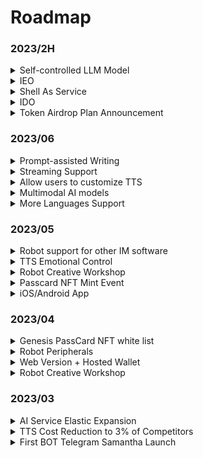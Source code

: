 # Roadmap

### 2023/2H

<details>

<summary>Self-controlled LLM Model</summary>

Already on the way

Support for feeding your own fine-tuning corpus, making your BOT fully meet your expectations🤗

Lifetime memory library

Internet connection and API access capabilities!

Fewer restrictions

</details>

<details>

<summary>IEO</summary>



</details>

<details>

<summary>Shell As Service</summary>

Underlying capabilities open, can be embedded in any third-party application

</details>

<details>

<summary>IDO</summary>



</details>

<details>

<summary>Token Airdrop Plan Announcement</summary>



</details>

### 2023/06

<details>

<summary>Prompt-assisted Writing</summary>

Reducing the threshold for user-defined prompts, it will be launched in June, and after the launch, users can create bots with rich personality traits through simple identity definition

</details>

<details>

<summary>Streaming Support</summary>

Zero-latency voice conversation experience

</details>

<details>

<summary>Allow users to customize TTS</summary>

Support users to customize bot TTS through voice cloning in Robot Workshop

</details>

<details>

<summary>Multimodal AI models</summary>



</details>

<details>

<summary>More Languages Support</summary>



</details>

### 2023/05

<details>

<summary>Robot support for other IM software</summary>

MyShell.ai Creative Workshop will support robot deployment to other social platforms, and users can bind social accounts to extend membership benefits to robots on their social media. Already supports Telegram, and will support Discord and other platforms in the future

</details>

<details>

<summary>TTS Emotional Control</summary>

BOT's voice will contain richer emotional differences, and this feature will enter the public beta stage in May.

</details>

<details>

<summary>Robot Creative Workshop</summary>



</details>

<details>

<summary>Passcard NFT Mint Event</summary>



</details>

<details>

<summary>iOS/Android App</summary>



</details>

### 2023/04

<details>

<summary>Genesis PassCard NFT white list</summary>



</details>

<details>

<summary>Robot Peripherals</summary>

* Twitter space AMA bot
* KOL bot
* Vitalik bot

</details>

<details>

<summary>Web Version + Hosted Wallet</summary>



</details>

<details>

<summary>Robot Creative Workshop</summary>



</details>

### 2023/03

<details>

<summary>AI Service Elastic Expansion</summary>



</details>

<details>

<summary>TTS Cost Reduction to 3% of Competitors</summary>

With the influx of users, our daily voice interaction volume quickly exceeded 100,000. We intensively optimized our self-developed TTS model within three weeks, reducing its cost by 97% compared to Microsoft's TTS API cost, and supporting fast cloning of 1-5 minute voice samples.

</details>

<details>

<summary>First BOT Telegram Samantha Launch</summary>

On 03/07, we launched our first Bot Samantha on Telegram.

</details>